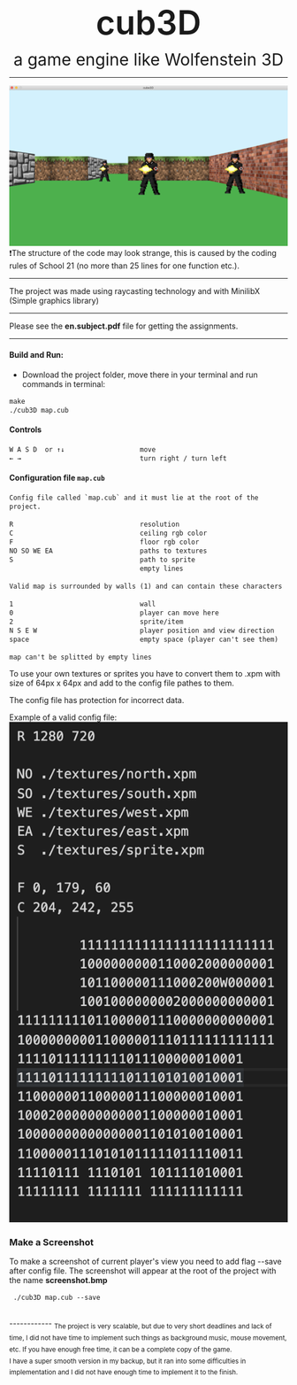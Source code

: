 <p style="text-align: center; font-size: 60px; margin-bottom: 0; font-weight: 600;">cub3D</p>
<p style="text-align: center; font-size: 30px; line-height: 0.1">a game engine like Wolfenstein 3D</p>

------------
<img src="screenshot.png" alt="screenshot"/>
❗The structure of the code may look strange, this is caused by the coding rules of School 21 (no more than 25 lines for one function etc.).

------------

The project was made using raycasting technology and with MinilibX (Simple graphics library)

------------
Please see the **en.subject.pdf** file for getting the assignments.

------------
#### Build and Run:

- Download the project folder, move there in your terminal and run commands in terminal:

```
make
./cub3D map.cub

```
#### Controls
```
W A S D  or ↑↓                   move
← →                              turn right / turn left
```
#### Configuration file `map.cub`
```
Config file called `map.cub` and it must lie at the root of the project.

R                                resolution
C                                ceiling rgb color
F                                floor rgb color
NO SO WE EA                      paths to textures
S                                path to sprite
                                 empty lines

Valid map is surrounded by walls (1) and can contain these characters

1                                wall
0                                player can move here
2                                sprite/item
N S E W                          player position and view direction
space                            empty space (player can't see them)

map can't be splitted by empty lines
```
To use your own textures or sprites you have to convert them to .xpm with size of 64px x 64px and add to the config file pathes to them.

The config file has protection for incorrect data.

Example of a valid config file:<br/>
<img src="conf.png" alt="valid configuration file"/>

### Make a Screenshot
To make a screenshot of current player's view you need to add flag --save after config file. The screenshot will appear at the root of the project with the name **screenshot.bmp**
```
 ./cub3D map.cub --save

```
 <br/>
------------
<sub>The project is very scalable, but due to very short deadlines and lack of time, I did not have time to implement such things as background music, mouse movement, etc. If you have enough free time, it can be a complete copy of the game.
<br/>I have a super smooth version in my backup, but it ran into some difficulties in implementation and I did not have enough time to implement it to the finish.</sup>
